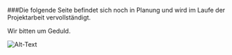 ###Die folgende Seite befindet sich noch in Planung und wird im Laufe der Projektarbeit vervollständigt.       

Wir bitten um Geduld.   

![Alt-Text](https://i.imgur.com/d43ZmIi.gif)


